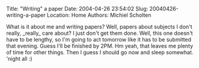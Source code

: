 Title: "Writing" a paper
Date: 2004-04-26 23:54:02
Slug: 20040426-writing-a-paper
Location: Home
Authors: Michiel Scholten

<p>What is it about me and writing papers? Well, papers about subjects I don't really, _really_ care about? I just don't get them done. Well, this one doesn't have to be lengthy, so I'm going to act tomorrow like it has to be submitted that evening. Guess I'll be finished by 2PM. Hm yeah, that leaves me plenty of time for other things. Then I guess I should go now and sleep somewhat. 'night all :)</p>